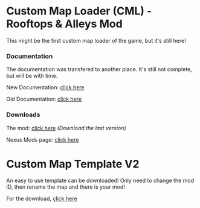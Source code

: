# Custom Map Loader (CML) - Rooftops & Alleys Mod

This might be the first custom map loader of the game, but it's still here!

### Documentation

The documentation was transfered to another place. It's still not complete, but will be with time.

New Documentation: [click here](https://rna-modding.gitbook.io/doc/custom-maps/map-loaders/install-custom-maps-loader)

Old Documentation: [click here](https://github.com/LoulouNoLegend/CustomMapLoader-RooftopsAndAlleys/blob/7fa485ec5b4c2ce57a571eba360f691a117ec573/old_README.md)

### Downloads

The mod: [click here](https://github.com/LoulouNoLegend/CustomMapLoader-RooftopsAndAlleys/releases)
*(Download the last version)*

Nexus Mods page: [click here](https://www.nexusmods.com/rooftopsandalleystheparkourgame/mods/28)


# Custom Map Template V2

An easy to use template can be downloaded! Only need to change the mod ID, then rename the map and there is your mod!

For the download, [click here](https://github.com/LoulouNoLegend/CustomMapLoader-RooftopsAndAlleys/releases/download/PB5/UE521-CustomMap-Template-V2.zip)
